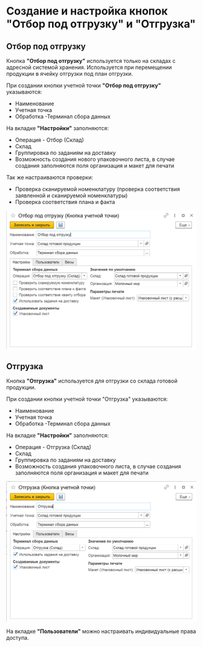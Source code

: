 # Создание и настройка кнопок "Отбор под отгрузку" и "Отгрузка"

## Отбор под отгрузку

Кнопка **"Отбор под отгрузку"** используется только на складах с адресной системой хранения. Используется при перемещении продукции в ячейку отгрузки под план отгрузки.

При создании кнопки учетной точки **"Отбор под отгрузку"** указываются:

- Наименование
- Учетная точка
- Обработка -Терминал сбора данных

На вкладке **"Настройки"** заполняются:

- Операция - Отбор (Склад)
- Склад
- Группировка по заданиям на доставку
- Возможность создания нового упаковочного листа, в случае создания заполняются поля организация и макет для печати

Так же настраиваются проверки:

- Проверка сканируемой номенклатуру (проверка соответствия заявленной и сканируемой номенклатуры)
- Проверка соответствия плана и факта

![1](NastroikaKnopkiOtgruzka.assets/2.png)

## Отгрузка

Кнопка **"Отгрузка"** используется для отгрузки со склада готовой продукции.

При создании кнопки учетной точки "Отгрузка" указываются:

- Наименование
- Учетная точка
- Обработка -Терминал сбора данных

На вкладке **"Настройки"** заполняются:

- Операция - Отгрузка (Склад)
- Склад
- Группировка по заданиям на доставку
- Возможность создания упаковочного листа, в случае создания заполняются поля организация и макет для печати

![2](NastroikaKnopkiOtgruzka.assets/1.png)

На вкладке **"Пользователи"** можно настраивать индивидуальные права доступа.